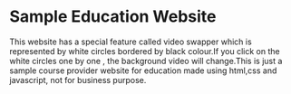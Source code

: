 # Sample Education Website

This website has a special feature called video swapper which is represented by white circles bordered by black colour.If you click on the white circles one by one , the background video will change.This is just a sample course provider website for education made using html,css and javascript, not for business purpose.
